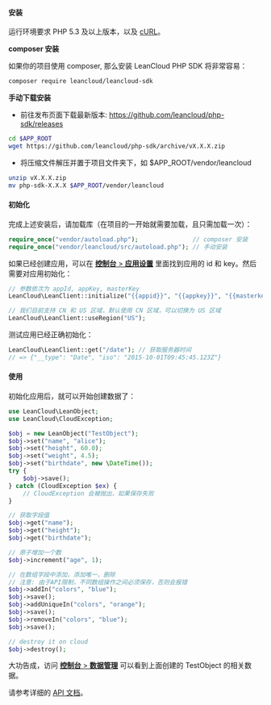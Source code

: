 #### 安装

运行环境要求 PHP 5.3 及以上版本，以及
[cURL](http://php.net/manual/zh/book.curl.php)。

**composer 安装**

如果你的项目使用 composer, 那么安装 LeanCloud PHP SDK 将非常容易：

```bash
composer require leancloud/leancloud-sdk
```

**手动下载安装**

* 前往发布页面下载最新版本: https://github.com/leancloud/php-sdk/releases

```bash
cd $APP_ROOT
wget https://github.com/leancloud/php-sdk/archive/vX.X.X.zip
```

* 将压缩文件解压并置于项目文件夹下，如 $APP_ROOT/vendor/leancloud

```bash
unzip vX.X.X.zip
mv php-sdk-X.X.X $APP_ROOT/vendor/leancloud
```

#### 初始化

完成上述安装后，请加载库（在项目的一开始就需要加载，且只需加载一次）：

```php
require_once("vendor/autoload.php");               // composer 安装
require_once("vendor/leancloud/src/autoload.php"); // 手动安装
```

如果已经创建应用，可以在 [**控制台** > **应用设置**](/app.html?appid={{appid}}#/key)
里面找到应用的 id 和 key。然后需要对应用初始化：

```php
// 参数依次为 appId, appKey, masterKey
LeanCloud\LeanClient::initialize("{{appid}}", "{{appkey}}", "{{masterkey}}");

// 我们目前支持 CN 和 US 区域，默认使用 CN 区域，可以切换为 US 区域
LeanCloud\LeanClient::useRegion("US");
```

测试应用已经正确初始化：

```php
LeanCloud\LeanClient::get("/date"); // 获取服务器时间
// => {"__type": "Date", "iso": "2015-10-01T09:45:45.123Z"}
```

#### 使用

初始化应用后，就可以开始创建数据了：

```php
use LeanCloud\LeanObject;
use LeanCloud\CloudException;

$obj = new LeanObject("TestObject");
$obj->set("name", "alice");
$obj->set("height", 60.0);
$obj->set("weight", 4.5);
$obj->set("birthdate", new \DateTime());
try {
    $obj->save();
} catch (CloudException $ex) {
    // CloudException 会被抛出，如果保存失败
}

// 获取字段值
$obj->get("name");
$obj->get("height");
$obj->get("birthdate");

// 原子增加一个数
$obj->increment("age", 1);

// 在数组字段中添加，添加唯一，删除
// 注意: 由于API限制，不同数组操作之间必须保存，否则会报错
$obj->addIn("colors", "blue");
$obj->save();
$obj->addUniqueIn("colors", "orange");
$obj->save();
$obj->removeIn("colors", "blue");
$obj->save();

// destroy it on cloud
$obj->destroy();
```

大功告成，访问 [**控制台** > **数据管理**](/data.html?appid={{appid}}#/TestObject)
可以看到上面创建的 TestObject 的相关数据。

请参考详细的 [API 文档](/docs/api/php)。

